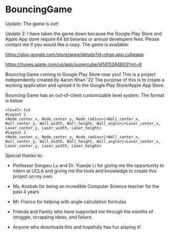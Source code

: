 # BouncingGame

Update: The game is out!

Update 2: I have taken the game down because the Google Play Store and Apple App store require 64 bit binaries or annual developers fees. Please contact me if you would like a copy.
The game is available:

https://play.google.com/store/apps/details?id=nhan.app.cubeapp

https://itunes.apple.com/us/app/supercube/id1415264803?mt=8

Bouncing Game coming to Google Play Store near you!
This is a project independently created by Aaron Nhan '22
The purpose of this is to create a working application and upload it to the Google Play Store/Apple App Store.


Bouncing Game has an out-of-client customizable level system. The format is below

    <level>.txt
    #Layout 1
    <Node_center_x, Node_center_y, Node_radius>|<Wall_center_x, Wall_center_y, Wall_width, Wall_height, Wall_angle>|<Laser_center_x, Laser_center_y, Laser_width, Laser_height>
    #Layout 2
    <Node_center_x, Node_center_y, Node_radius>|<Wall_center_x, Wall_center_y, Wall_width, Wall_height, Wall_angle>|<Laser_center_x, Laser_center_y, Laser_width, Laser_height>


Special thanks to:

- Professor Songwu Lu and Dr. Yuanjie Li for giving me the opportunity to intern at UCLA and giving me the
tools and knowledge to create this project on my own.

- Ms. Kosbab for being an incredible Computer Science teacher for the past 4 years

- Mr. Franco for helping with angle calculation formulas

- Friends and Family who have supported me through the months of struggle, scrapping ideas, and failure.

- Anyone who downloads this and hopefully has fun playing it!
